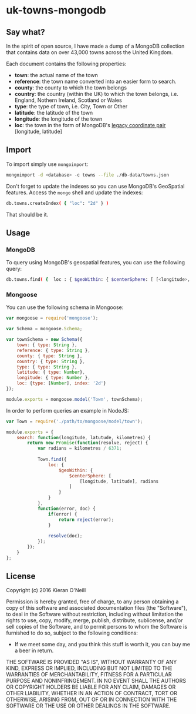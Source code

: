 uk-towns-mongodb
========

## Say what?

In the spirit of open source, I have made a dump of a MongoDB collection that contains data on over 43,000 towns across the United Kingdom.

Each document contains the following properties:

* **town**: the actual name of the town
* **reference**: the town name converted into an easier form to search.
* **county**: the county to which the town belongs
* **country**: the country (within the UK) to which the town belongs, i.e. England, Nothern Ireland, Scotland or Wales
* **type**: the type of town, i.e. City, Town or Other
* **latitude**: the latitude of the town
* **longitude**: the longitude of the town
* **loc**: the town in the form of MongoDB's [legacy coordinate pair](https://docs.mongodb.org/manual/reference/glossary/#term-legacy-coordinate-pairs) [longitude, latitude]

## Import

To import simply use ```mongoimport```:

```bash
mongoimport -d <database> -c towns --file ./db-data/towns.json 
```

Don't forget to update the indexes so you can use MongoDB's GeoSpatial features. Access the ```mongo``` shell and update the indexes:

```bash
db.towns.createIndex( { "loc": "2d" } )
```

That should be it.

## Usage

### MongoDB

To query using MongoDB's geospatial features, you can use the following query:

```bash
db.towns.find( {  loc : { $geoWithin: { $centerSphere: [ [<longitude>, <latitude>], <distance in radians> ] } } } )
```

### Mongoose

You can use the following schema in Mongoose:

```javascript
var mongoose = require('mongoose');

var Schema = mongoose.Schema;

var townSchema = new Schema({
    town: { type: String },
    reference: { type: String },
    county: { type: String },
    country: { type: String },
    type: { type: String },
    latitude: { type: Number},
    longitude: { type: Number },
    loc: {type: [Number], index: '2d'}
});

module.exports = mongoose.model('Town', townSchema);
```

In order to perform queries an example in NodeJS:

```javascript
var Town = require('./path/to/mongoose/model/town');

module.exports = {
    search: function(longitude, latutude, kilometres) {
        return new Promise(function(resolve, reject) {
            var radians = kilometres / 6371;
      
            Town.find({
                loc: {
                    $geoWithin: {
                        $centerSphere: [
                            [longitude, latitude], radians
                        ]
                    }
                }
            },
            function(error, doc) {
                if(error) {
                    return reject(error);
                }
        
                resolve(doc);
            });
        });
    }
};
```

## License

Copyright (c) 2016 Kieran O'Neill

Permission is hereby granted, free of charge, to any person obtaining a copy of this software and associated documentation files (the "Software"), to deal in the Software without restriction, including without limitation the rights to use, copy, modify, merge, publish, distribute, sublicense, and/or sell copies of the Software, and to permit persons to whom the Software is furnished to do so, subject to the following conditions:

- If we meet some day, and you think this stuff is worth it, you can buy me a beer in return.

THE SOFTWARE IS PROVIDED "AS IS", WITHOUT WARRANTY OF ANY KIND, EXPRESS OR IMPLIED, INCLUDING BUT NOT LIMITED TO THE WARRANTIES OF MERCHANTABILITY, FITNESS FOR A PARTICULAR PURPOSE AND NONINFRINGEMENT. IN NO EVENT SHALL THE AUTHORS OR COPYRIGHT HOLDERS BE LIABLE FOR ANY CLAIM, DAMAGES OR OTHER LIABILITY, WHETHER IN AN ACTION OF CONTRACT, TORT OR OTHERWISE, ARISING FROM, OUT OF OR IN CONNECTION WITH THE SOFTWARE OR THE USE OR OTHER DEALINGS IN THE SOFTWARE.
